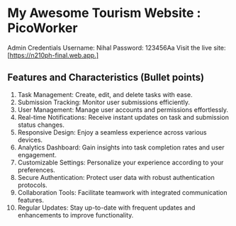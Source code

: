 # My Awesome Tourism Website : PicoWorker

Admin Credentials
Username: Nihal
Password: 123456Aa
Visit the live site: [https://n210ph-final.web.app.]

## Features and Characteristics (Bullet points)

1. Task Management: Create, edit, and delete tasks with ease.
2. Submission Tracking: Monitor user submissions efficiently.
3. User Management: Manage user accounts and permissions effortlessly.
4. Real-time Notifications: Receive instant updates on task and submission status changes.
5. Responsive Design: Enjoy a seamless experience across various devices.
6. Analytics Dashboard: Gain insights into task completion rates and user engagement.
7. Customizable Settings: Personalize your experience according to your preferences.
8. Secure Authentication: Protect user data with robust authentication protocols.
9. Collaboration Tools: Facilitate teamwork with integrated communication features.
10. Regular Updates: Stay up-to-date with frequent updates and enhancements to improve functionality.